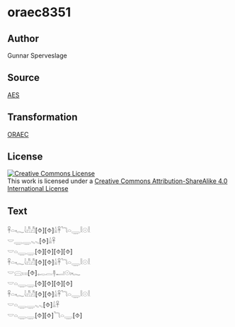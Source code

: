 # oraec8351

## Author

Gunnar Sperveslage

## Source

[AES](https://github.com/simondschweitzer/aes)

## Transformation

[ORAEC](https://oraec.github.io/)

## License

<a rel="license" href="http://creativecommons.org/licenses/by-sa/4.0/"><img alt="Creative Commons License" style="border-width:0" src="https://i.creativecommons.org/l/by-sa/4.0/88x31.png" /></a><br />This work is licensed under a <a rel="license" href="http://creativecommons.org/licenses/by-sa/4.0/">Creative Commons Attribution-ShareAlike 4.0 International License</a>

## Text

𓋹𓏏𓆑𓇋𓀯𓀯[⯑][⯑]𓏙𓋹𓆓𓏏𓇾𓎛𓇳𓎛<br>
𓎟𓇾𓇾𓈅𓈅[⯑]𓏙𓋹<br>
𓎟𓏏𓇾𓇾[⯑][⯑][⯑][⯑]<br>
𓋹𓏏𓆑𓇋𓀯𓀯[⯑][⯑]𓏙𓋹𓆓𓏏𓇾𓎛𓇳𓎛<br>
𓎟𓈍𓏥[⯑]𓉻𓐛𓊢𓂝𓇳𓏤𓆑<br>
𓎟𓏏𓇾𓇾[⯑][⯑][⯑][⯑]<br>
𓋹𓏏𓆑𓇋𓀯𓀯[⯑][⯑]𓏙𓋹𓆓𓏏𓇾𓎛𓇳𓎛<br>
𓎟𓏏𓇾𓇾𓈅𓈅[⯑]𓏙𓋹<br>
𓎟𓏏𓇾𓇾[⯑][⯑]𓆓𓏏𓇾[⯑]<br>
